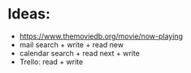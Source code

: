# Ideas:

* https://www.themoviedb.org/movie/now-playing
* mail search + write + read new
* calendar search + read next + write
* Trello: read + write
